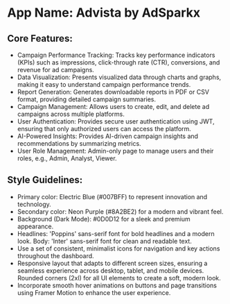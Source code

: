# **App Name**: Advista by AdSparkx

## Core Features:

- Campaign Performance Tracking: Tracks key performance indicators (KPIs) such as impressions, click-through rate (CTR), conversions, and revenue for ad campaigns.
- Data Visualization: Presents visualized data through charts and graphs, making it easy to understand campaign performance trends.
- Report Generation: Generates downloadable reports in PDF or CSV format, providing detailed campaign summaries.
- Campaign Management: Allows users to create, edit, and delete ad campaigns across multiple platforms.
- User Authentication: Provides secure user authentication using JWT, ensuring that only authorized users can access the platform.
- AI-Powered Insights: Provides AI-driven campaign insights and recommendations by summarizing metrics.
- User Role Management: Admin-only page to manage users and their roles, e.g., Admin, Analyst, Viewer.

## Style Guidelines:

- Primary color: Electric Blue (#007BFF) to represent innovation and technology.
- Secondary color: Neon Purple (#8A2BE2) for a modern and vibrant feel.
- Background (Dark Mode): #0D0D12 for a sleek and premium appearance.
- Headlines: 'Poppins' sans-serif font for bold headlines and a modern look. Body: 'Inter' sans-serif font for clean and readable text.
- Use a set of consistent, minimalist icons for navigation and key actions throughout the dashboard.
- Responsive layout that adapts to different screen sizes, ensuring a seamless experience across desktop, tablet, and mobile devices.  Rounded corners (2xl) for all UI elements to create a soft, modern look.
- Incorporate smooth hover animations on buttons and page transitions using Framer Motion to enhance the user experience.